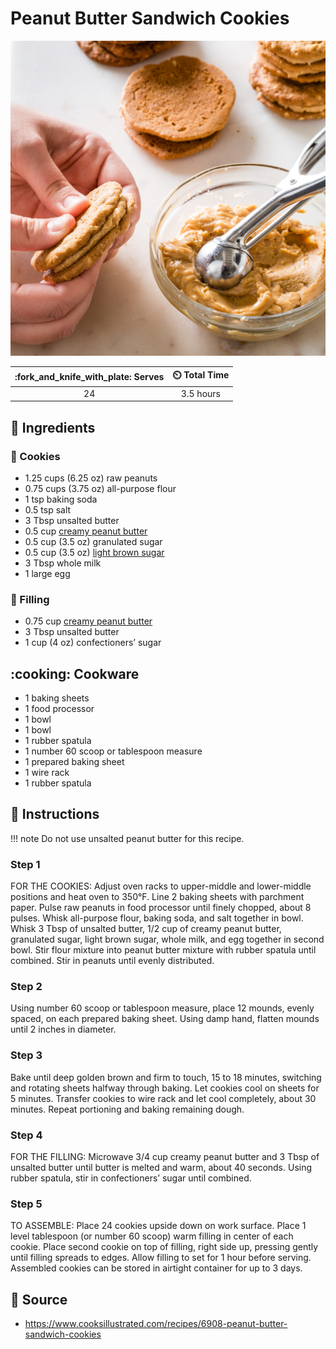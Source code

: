 # Peanut Butter Sandwich Cookies

![Peanut Butter Sandwich Cookies](../assets/images/peanut-butter-sandwich-cookies.jpg)

| :fork_and_knife_with_plate: Serves | :timer_clock: Total Time |
|:----------------------------------:|:-----------------------: |
| 24 | 3.5 hours |

## :salt: Ingredients

### :cookie: Cookies

- 1.25 cups (6.25 oz) raw peanuts
- 0.75 cups (3.75 oz) all-purpose flour
- 1 tsp baking soda
- 0.5 tsp salt
- 3 Tbsp unsalted butter
- 0.5 cup [creamy peanut butter][1]
- 0.5 cup (3.5 oz) granulated sugar
- 0.5 cup (3.5 oz) [light brown sugar][2]
- 3 Tbsp whole milk
- 1 large egg

### :peanuts: Filling

- 0.75 cup [creamy peanut butter][1]
- 3 Tbsp unsalted butter
- 1 cup (4 oz) confectioners’ sugar

## :cooking: Cookware

- 1 baking sheets
- 1 food processor
- 1 bowl
- 1 bowl
- 1 rubber spatula
- 1 number 60 scoop or tablespoon measure
- 1 prepared baking sheet
- 1 wire rack
- 1 rubber spatula

## :pencil: Instructions

!!! note
    Do not use unsalted peanut butter for this recipe.

### Step 1

FOR THE COOKIES: Adjust oven racks to upper-middle and lower-middle positions and heat oven to 350°F. Line 2 baking
sheets with parchment paper. Pulse raw peanuts in food processor until finely chopped, about 8 pulses. Whisk all-purpose
flour, baking soda, and salt together in bowl. Whisk 3 Tbsp of unsalted butter, 1/2 cup of creamy peanut butter,
granulated sugar, light brown sugar, whole milk, and egg together in second bowl. Stir flour mixture into peanut butter
mixture with rubber spatula until combined. Stir in peanuts until evenly distributed.

### Step 2

Using number 60 scoop or tablespoon measure, place 12 mounds, evenly spaced, on each prepared baking sheet. Using damp
hand, flatten mounds until 2 inches in diameter.

### Step 3

Bake until deep golden brown and firm to touch, 15 to 18 minutes, switching and rotating sheets halfway through baking.
Let cookies cool on sheets for 5 minutes. Transfer cookies to wire rack and let cool completely, about 30 minutes.
Repeat portioning and baking remaining dough.

### Step 4

FOR THE FILLING: Microwave 3/4 cup creamy peanut butter and 3 Tbsp of unsalted butter until butter is melted and warm,
about 40 seconds. Using rubber spatula, stir in confectioners’ sugar until combined.

### Step 5

TO ASSEMBLE: Place 24 cookies upside down on work surface. Place 1 level tablespoon (or number 60 scoop) warm filling in
center of each cookie. Place second cookie on top of filling, right side up, pressing gently until filling spreads to
edges. Allow filling to set for 1 hour before serving. Assembled cookies can be stored in airtight container for up to 3
days.

## :link: Source

- <https://www.cooksillustrated.com/recipes/6908-peanut-butter-sandwich-cookies>

[1]: <../ingredients/peanut-butter.md>
[2]: <../ingredients/brown-sugar.md>

